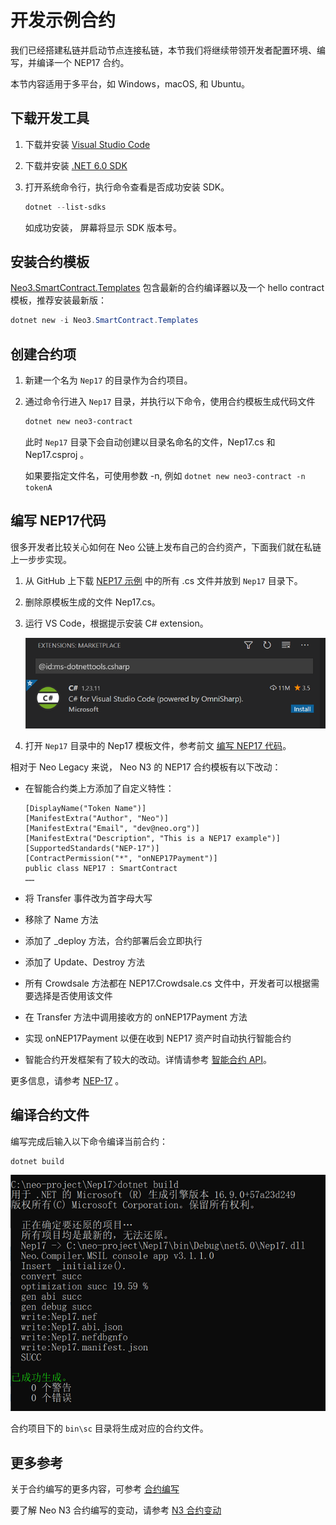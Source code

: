 # 开发示例合约

我们已经搭建私链并启动节点连接私链，本节我们将继续带领开发者配置环境、编写，并编译一个 NEP17 合约。

本节内容适用于多平台，如 Windows，macOS, 和 Ubuntu。

## 下载开发工具

1. 下载并安装 [Visual Studio Code](https://code.visualstudio.com/Download)

2. 下载并安装 [.NET 6.0 SDK](https://dotnet.microsoft.com/download)

3. 打开系统命令行，执行命令查看是否成功安装 SDK。

   ```powershell
   dotnet --list-sdks
   ```

   如成功安装， 屏幕将显示 SDK 版本号。

## 安装合约模板

[Neo3.SmartContract.Templates](https://www.nuget.org/packages/Neo3.SmartContract.Templates/) 包含最新的合约编译器以及一个 hello contract 模板，推荐安装最新版：

```powershell
dotnet new -i Neo3.SmartContract.Templates
```

## 创建合约项

1. 新建一个名为 `Nep17` 的目录作为合约项目。

2. 通过命令行进入 `Nep17` 目录，并执行以下命令，使用合约模板生成代码文件

   ```powershell
   dotnet new neo3-contract
   ```
   
   此时 `Nep17` 目录下会自动创建以目录名命名的文件，Nep17.cs 和 Nep17.csproj 。
   
   如果要指定文件名，可使用参数 -n, 例如 `dotnet new neo3-contract -n tokenA`

## 编写 NEP17代码

很多开发者比较关心如何在 Neo 公链上发布自己的合约资产，下面我们就在私链上一步步实现。

1. 从 GitHub 上下载 [NEP17 示例](https://github.com/neo-project/examples/tree/master/csharp/NEP17) 中的所有 .cs 文件并放到  `Nep17` 目录下。

2. 删除原模板生成的文件 Nep17.cs。

3. 运行 VS Code，根据提示安装 C# extension。

   ![](assets\extension.png)

4. 打开 `Nep17` 目录中的 Nep17 模板文件，参考前文 [编写 NEP17 代码](#编写-nep17代码)。

相对于 Neo Legacy 来说， Neo N3 的 NEP17 合约模板有以下改动：

- 在智能合约类上方添加了自定义特性：

  ```
  [DisplayName("Token Name")] 
  [ManifestExtra("Author", "Neo")] 
  [ManifestExtra("Email", "dev@neo.org")] 
  [ManifestExtra("Description", "This is a NEP17 example")] 
  [SupportedStandards("NEP-17")] 
  [ContractPermission("*", "onNEP17Payment")] 
  public class NEP17 : SmartContract 
  …… 
  ```

- 将 Transfer 事件改为首字母大写

- 移除了 Name 方法

- 添加了 _deploy 方法，合约部署后会立即执行

- 添加了 Update、Destroy 方法

- 所有 Crowdsale 方法都在 NEP17.Crowdsale.cs 文件中，开发者可以根据需要选择是否使用该文件

- 在 Transfer 方法中调用接收方的 onNEP17Payment 方法

- 实现 onNEP17Payment 以便在收到 NEP17 资产时自动执行智能合约

- 智能合约开发框架有了较大的改动。详情请参考 [智能合约 API](https://docs.neo.org/docs/zh-cn/reference/scapi/interop.html)。

更多信息，请参考 [NEP-17](https://docs.neo.org/docs/zh-cn/develop/write/nep17.html) 。

## 编译合约文件

编写完成后输入以下命令编译当前合约：

```powershell
dotnet build
```

![](assets\build.png)

合约项目下的 `bin\sc` 目录将生成对应的合约文件。

## 更多参考

关于合约编写的更多内容，可参考 [合约编写](../develop/write/basics.md)

要了解 Neo N3 合约编写的变动，请参考 [N3 合约变动](../develop/write/difference.md)

